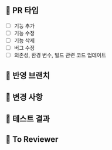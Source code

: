 ## 📝 PR 타입
- [ ] 기능 추가
- [ ] 기능 수정
- [ ] 기능 삭제
- [ ] 버그 수정
- [ ] 의존성, 환경 변수, 빌드 관련 코드 업데이트

## 📝 반영 브랜치
<!-- feat/#issue -> dev와 같이 반영 브랜치를 표시합니다 -->
<!-- closed #issue로 merge되면 issue가 자동으로 close되게 해줍니다 -->


## 📝 변경 사항
<!-- 로그인 시, 구글 소셜 로그인 기능을 추가했습니다. 와 같이 작성합니다 -->


## 📝 테스트 결과
<!-- local에서 postman으로 요청한 결과를 첨부합니다 -->

## 📝 To Reviewer
<!-- review 받고 싶은 point를 작성합니다 -->
